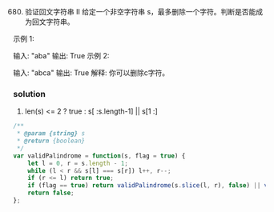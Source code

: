 680. 验证回文字符串 Ⅱ
给定一个非空字符串 s，最多删除一个字符。判断是否能成为回文字符串。

示例 1:

输入: "aba"
输出: True
示例 2:

输入: "abca"
输出: True
解释: 你可以删除c字符。

### solution
1. len(s) <= 2 ? true : s[ :s.length-1] || s[1 :]
```javascript
/**
 * @param {string} s
 * @return {boolean}
 */
var validPalindrome = function(s, flag = true) {
    let l = 0, r = s.length - 1;
    while (l < r && s[l] === s[r]) l++, r--;
    if (r <= l) return true;
    if (flag == true) return validPalindrome(s.slice(l, r), false) || validPalindrome(s.slice(l + 1, r + 1), false)
    return false;
};

```